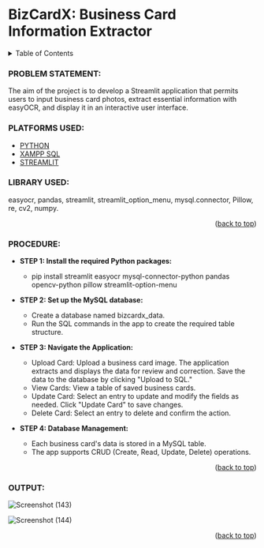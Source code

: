 <a name="readme-top"></a>
#   __BizCardX: Business Card Information Extractor__

<!-- TABLE OF CONTENTS -->
<details>
  <summary>Table of Contents</summary>
  <ol>
    <li>
      <a href="#problem-statement">PROBLEM STATEMENT</a>
    </li>
    <li>
      <a href="#platforms-used">PLATFORMS USED</a>
    </li>
    <li><a href="#library-used">LIBRARY USED</a></li>
    <li><a href="#procedure">PROCEDURE</a></li>
    <li><a href="#output">OUTPUT</a></li>
  </ol>
</details>

<!-- PROBLEM STATEMENT -->
### PROBLEM STATEMENT:
The aim of the project is to develop a Streamlit application that permits users to input business card photos, extract essential information with easyOCR, and display it in an interactive user interface.

<!-- PLATFORMS USED -->
### PLATFORMS USED:

* [PYTHON](https://www.python.org/)
* [XAMPP SQL](https://www.apachefriends.org/index.html)
* [STREAMLIT](https://streamlit.io/)
  
<!-- LIBRARY USED -->
### LIBRARY USED:
easyocr, pandas, streamlit, streamlit_option_menu, mysql.connector, Pillow, re, cv2, numpy.

<p align="right">(<a href="#readme-top">back to top</a>)</p>

<!-- PROCEDURE -->
### PROCEDURE:


- **__STEP 1:__ Install the required Python packages:**
   + pip install streamlit easyocr mysql-connector-python pandas opencv-python 
     pillow 
     streamlit-option-menu
  
- **__STEP 2:__ Set up the MySQL database:**
    - Create a database named bizcardx_data.
    - Run the SQL commands in the app to create the required table structure.

- **__STEP 3:__ Navigate the Application:**
    - Upload Card: Upload a business card image. The application extracts and 
      displays the data for review and correction. Save the data to the database by clicking "Upload to SQL."
    - View Cards: View a table of saved business cards.
    - Update Card: Select an entry to update and modify the fields as needed. Click "Update Card" to save changes.
    - Delete Card: Select an entry to delete and confirm the action.

- **__STEP 4:__ Database Management:**
    - Each business card's data is stored in a MySQL table.
    - The app supports CRUD (Create, Read, Update, Delete) operations.

<p align="right">(<a href="#readme-top">back to top</a>)</p>

<!-- OUTPUT -->
### OUTPUT:
   ![Screenshot (143)](https://github.com/user-attachments/assets/72b44683-ebf0-42c2-b26d-20bac6050091)

  ![Screenshot (144)](https://github.com/user-attachments/assets/485e5638-f01f-4a4f-9232-2cea8488decb)

   
<p align="right">(<a href="#readme-top">back to top</a>)</p>


